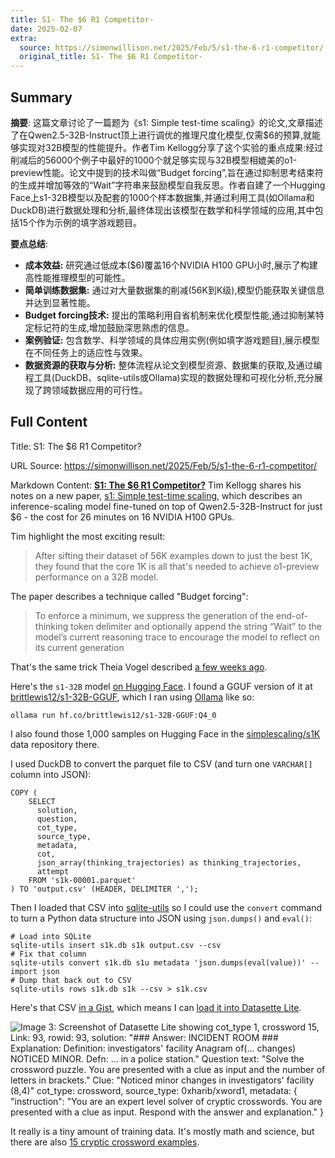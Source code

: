 ```yaml
---
title: S1- The $6 R1 Competitor-
date: 2025-02-07
extra:
  source: https://simonwillison.net/2025/Feb/5/s1-the-6-r1-competitor/
  original_title: S1- The $6 R1 Competitor-
---
```

## Summary
**摘要**:
这篇文章讨论了一篇题为《s1: Simple test-time scaling》的论文,文章描述了在Qwen2.5-32B-Instruct顶上进行调优的推理尺度化模型,仅需$6的预算,就能够实现对32B模型的性能提升。作者Tim Kellogg分享了这个实验的重点成果:经过削减后的56000个例子中最好的1000个就足够实现与32B模型相媲美的o1-preview性能。论文中提到的技术叫做“Budget forcing”,旨在通过抑制思考结束符的生成并增加等效的“Wait”字符串来鼓励模型自我反思。作者自建了一个Hugging Face上s1-32B模型以及配套的1000个样本数据集,并通过利用工具(如Ollama和DuckDB)进行数据处理和分析,最终体现出该模型在数学和科学领域的应用,其中包括15个作为示例的填字游戏题目。

**要点总结**:
- **成本效益:** 研究通过低成本($6)覆盖16个NVIDIA H100 GPU小时,展示了构建高性能推理模型的可能性。
- **简单训练数据集:** 通过对大量数据集的削减(56K到K级),模型仍能获取关键信息并达到显著性能。
- **Budget forcing技术:** 提出的策略利用自省机制来优化模型性能,通过抑制某特定标记符的生成,增加鼓励深思熟虑的信息。
- **案例验证:** 包含数学、科学领域的具体应用实例(例如填字游戏题目),展示模型在不同任务上的适应性与效果。
- **数据资源的获取与分析:** 整体流程从论文到模型资源、数据集的获取,及通过编程工具(DuckDB、sqlite-utils或Ollama)实现的数据处理和可视化分析,充分展现了跨领域数据应用的可行性。
## Full Content
Title: S1: The $6 R1 Competitor?

URL Source: https://simonwillison.net/2025/Feb/5/s1-the-6-r1-competitor/

Markdown Content:
**[S1: The $6 R1 Competitor?](https://timkellogg.me/blog/2025/02/03/s1)** Tim Kellogg shares his notes on a new paper, [s1: Simple test-time scaling](https://arxiv.org/abs/2501.19393), which describes an inference-scaling model fine-tuned on top of Qwen2.5-32B-Instruct for just $6 - the cost for 26 minutes on 16 NVIDIA H100 GPUs.

Tim highlight the most exciting result:

> After sifting their dataset of 56K examples down to just the best 1K, they found that the core 1K is all that's needed to achieve o1-preview performance on a 32B model.

The paper describes a technique called "Budget forcing":

> To enforce a minimum, we suppress the generation of the end-of-thinking token delimiter and optionally append the string “Wait” to the model’s current reasoning trace to encourage the model to reflect on its current generation

That's the same trick Theia Vogel described [a few weeks ago](https://simonwillison.net/2025/Jan/22/r1py/).

Here's the `s1-32B` model [on Hugging Face](https://huggingface.co/simplescaling/s1-32B). I found a GGUF version of it at [brittlewis12/s1-32B-GGUF](https://huggingface.co/brittlewis12/s1-32B-GGUF), which I ran using [Ollama](https://ollama.com/) like so:

```
ollama run hf.co/brittlewis12/s1-32B-GGUF:Q4_0
```

I also found those 1,000 samples on Hugging Face in the [simplescaling/s1K](https://huggingface.co/datasets/simplescaling/s1K) data repository there.

I used DuckDB to convert the parquet file to CSV (and turn one `VARCHAR[]` column into JSON):

```
COPY (
    SELECT 
      solution,
      question,
      cot_type,
      source_type,
      metadata,
      cot,
      json_array(thinking_trajectories) as thinking_trajectories,
      attempt
    FROM 's1k-00001.parquet'
) TO 'output.csv' (HEADER, DELIMITER ',');
```

Then I loaded that CSV into [sqlite-utils](https://sqlite-utils.datasette.io/) so I could use the `convert` command to turn a Python data structure into JSON using `json.dumps()` and `eval()`:

```
# Load into SQLite
sqlite-utils insert s1k.db s1k output.csv --csv
# Fix that column
sqlite-utils convert s1k.db s1u metadata 'json.dumps(eval(value))' --import json
# Dump that back out to CSV
sqlite-utils rows s1k.db s1k --csv > s1k.csv
```

Here's that CSV [in a Gist](https://gist.github.com/simonw/048385f27e351c11b488bd9737452fa7), which means I can [load it into Datasette Lite](https://lite.datasette.io/?install=datasette-pretty-json&csv=https://gist.githubusercontent.com/simonw/048385f27e351c11b488bd9737452fa7/raw/5270dacc5aa4a7385f9a6e3d691c81cf3595abc9/s1k.csv#/data/s1k?_facet=cot_type).

![Image 3: Screenshot of Datasette Lite showing cot_type 1, crossword 15, Link: 93, rowid: 93, solution: "### Answer: INCIDENT ROOM ### Explanation: Definition: investigators' facility **Anagram of**(... changes) NOTICED MINOR. Defn: ... in a police station." Question text: "Solve the crossword puzzle. You are presented with a clue as input and the number of letters in brackets." Clue: "Noticed minor changes in investigators' facility (8,4)" cot_type: crossword, source_type: 0xharib/xword1, metadata: { "instruction": "You are an expert level solver of cryptic crosswords. You are presented with a clue as input. Respond with the answer and explanation." }](https://static.simonwillison.net/static/2025/s1k.jpg)

It really is a tiny amount of training data. It's mostly math and science, but there are also [15 cryptic crossword examples](https://lite.datasette.io/?install=datasette-pretty-json&csv=https://gist.githubusercontent.com/simonw/048385f27e351c11b488bd9737452fa7/raw/5270dacc5aa4a7385f9a6e3d691c81cf3595abc9/s1k.csv#/data/s1k?_facet=cot_type&cot_type=crossword).

